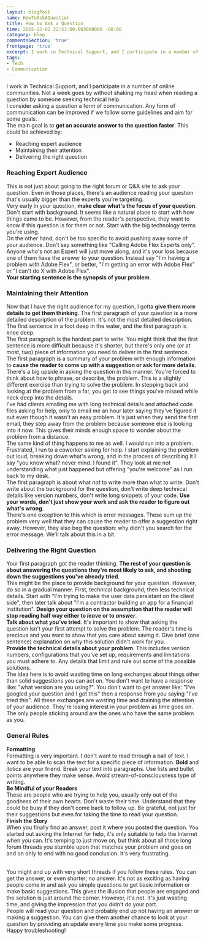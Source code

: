 ```yaml
---
layout: blogPost
name: HowToAskAQuestion
title: How to Ask a Question
time: 2015-12-02 22:51:00.003000000 -08:00
category: blog
commentsSection: 'true'
frontpage: 'true'
excerpt: I work in Technical Support, and I participate in a number of online communities and not a week passes by without shaking my head when reading a question by someone seeking technical help.
tags: 
- Tech
- Communication
---
```


I work in Technical Support, and I participate in a number of online communities. Not a week goes by without shaking my head when reading a question by someone seeking technical help.  
I consider asking a question a form of communication. Any form of communication can be improved if we follow some guidelines and aim for some goals.  
The main goal is to **get an accurate answer to the question faster**. This could be achieved by:  
- Reaching expert audience  
- Maintaining their attention  
- Delivering the right question  

### Reaching Expert Audience
This is not just about going to the right forum or Q&A site to ask your question. Even in those places, there's an audience reading your question that's usually bigger than the experts you're targeting.  
Very early in your question, **make clear what's the focus of your question**. Don't start with background. It seems like a natural place to start with how things came to be. However, from the reader's perspective, they want to know if this question is for them or not. Start with the big technology terms you're using.  
On the other hand, don't be too specific to avoid pushing away some of your audience. Don't say something like "Calling Adobe Flex Experts only". Anyone who's not an Expert will just move along, and it's your loss because one of them have the answer to your question. Instead say "I'm having a problem with Adobe Flex", or better, "I'm getting an error with Adobe Flex" or "I can't do X with Adobe Flex".  
**Your starting sentence is the synopsis of your problem**.  

### Maintaining their Attention
Now that I have the right audience for my question, I gotta **give them more details to get them thinking**. The first paragraph of your question is a more detailed description of the problem. It's not the most detailed description. The first sentence in a foot deep in the water, and the first paragraph is knee deep.  
The first paragraph is the hardest part to write. You might think that the first sentence is more difficult because it's shorter, but there's only one (or at most, two) piece of information you need to deliver in the first sentence. The first paragraph is a summary of your problem with enough information to **cause the reader to come up with a suggestion or ask for more details**.  
There's a big upside in asking the question in this manner. You're forced to think about how to phrase, or describe, the problem. This is a slightly different exercise than trying to solve the problem. In stepping back and looking at the problem from a far, you get to see things you've missed while neck deep into the details.  
I've had clients emailing me with long technical details and attached code files asking for help, only to email me an hour later saying they've figured it out even though it wasn't an easy problem. It's just when they send the first email, they step away from the problem because someone else is looking into it now. This gives their minds enough space to wonder about the problem from a distance.  
The same kind of thing happens to me as well. I would run into a problem. Frustrated, I run to a coworker asking for help. I start explaining the problem out loud, breaking down what's wrong, and in the process of describing it I say "you know what? never mind. I found it". They look at me not understanding what just happened but offering "you're welcome" as I run back to my desk.  
The first paragraph is about what *not* to write more than what to write. Don't write about the background for the question, don't write deep technical details like version numbers, don't write long snippets of your code. **Use your words, don't just show your work and ask the reader to figure out what's wrong**.  
There's one exception to this which is error messages. These sum up the problem very well that they can cause the reader to offer a suggestion right away. However, they also beg the question: why didn't you search for the error message. We'll talk about this in a bit.  

### Delivering the Right Question
Your first paragraph got the reader thinking. **The rest of your question is about answering the questions they're most likely to ask, and shooting down the suggestions you've already tried**.  
This might be the place to provide background for your question. However, do so in a gradual manner. First, technical background, then less technical details. Start with "I'm trying to make the user data persistant on the client side", then later talk about "I'm a contractor building an app for a financial institution". **Design your question on the assumption that the reader will stop reading half way either to _leave_ or to *answer***.  
**Talk about what you've tried**. It's important to show that asking the question isn't your first attempt to solve the problem. The reader's time is precious and you want to show that you care about saving it. Give brief (one sentence) explanation on why this solution didn't work for you.  
**Provide the technical details about your problem**. This includes version numbers, configurations that you've set up, requirements and limitations you must adhere to. Any details that limit and rule out some of the possible solutions.  
The idea here is to avoid wasting time on long exchanges about things other than solid suggestions you can act on. You don't want to have a response like: "what version are you using?". You don't want to get answer like: "I've googled your question and I got this" then a response from you saying "I've tried this". All these exchanges are wasting time and draining the attention of your audience. They're losing interest in your problem as time goes on. The only people sticking around are the ones who have the same problem as you.  

### General Rules
**Formatting**  
Formatting is very important. I don't want to read through a ball of text. I want to be able to scan the text for a specific piece of information. **Bold** and *italics* are your friend. Break your text into paragraphs. Use lists and bullet points anywhere they make sense. Avoid stream-of-consciousness type of writing.  
**Be Mindful of your Readers**  
These are people who are trying to help you, usually only out of the goodness of their own hearts. Don't waste their time. Understand that they could be busy if they don't come back to follow up. Be grateful, not just for their suggestions but even for taking the time to read your question.  
**Finish the Story**  
When you finally find an answer, post it where you posted the question. You started out asking the Internet for help, it's only suitable to help the Internet when you can. It's temping to just move on, but think about all those long forum threads you stumble upon that matches your problem and goes on and on only to end with no good conclusion. It's very frustrating.  
<br/> 
  
You might end up with very short threads if you follow these rules. You can get the answer, or even shorter; no answer. It's not as exciting as having people come in and ask you simple questions to get basic information or make basic suggestions. This gives the illusion that people are engaged and the solution is just around the corner. However, it's not. It's just wasting time, and giving the impression that you didn't do your part.  
People will read your question and probably end up not having an answer or making a suggestion. You can give them another chance to look at your question by providing an update every time you make some progress.  
Happy troubleshooting!